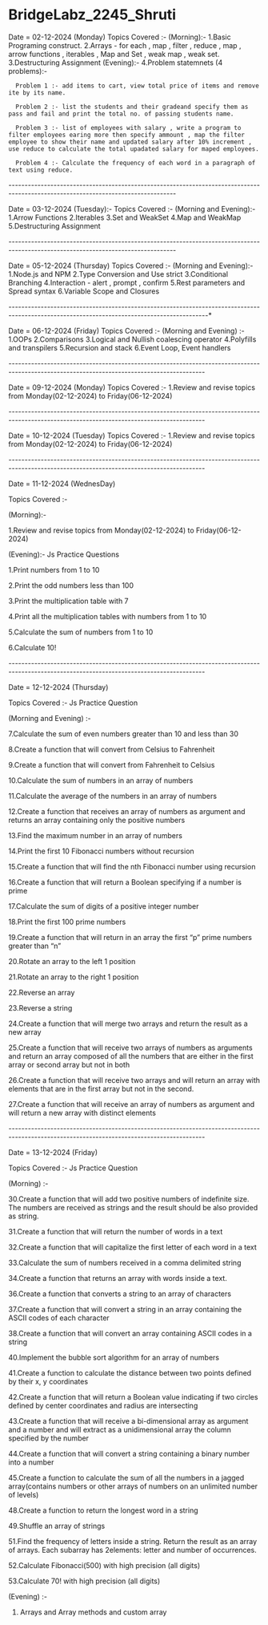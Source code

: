 # BridgeLabz_2245_Shruti


Date = 02-12-2024 (Monday)
Topics Covered :-
  (Morning):-
  1.Basic Programing construct.
  2.Arrays - for each , map , filter , reduce , map , arrow functions , iterables , Map and Set , weak map , weak   set.  
  3.Destructuring Assignment
  (Evening):-
  4.Problem statemnets (4 problems):-


      Problem 1 :- add items to cart, view total price of items and remove ite by its name.

      Problem 2 :- list the students and their gradeand specify them as pass and fail and print the total no. of passing students name.

      Problem 3 :- list of employees with salary , write a program to filter employees earing more then specify ammount , map the filter employee to show their name and updated salary after 10% increment , use reduce to calculate the total upadated salary for maped employees.

      Problem 4 :- Calculate the frequency of each word in a paragraph of text using reduce. 


*----------*----------*----------*----------*----------*----------*----------*----------*----------*----------*----------*----------*----------*


Date = 03-12-2024 (Tuesday):-
Topics Covered :-
(Morning and Evening):-
1.Arrow Functions
2.Iterables
3.Set and WeakSet
4.Map and WeakMap
5.Destructuring Assignment


*----------*----------*----------*----------*----------*----------*----------*----------*----------*----------*----------*----------*----------*


Date = 05-12-2024 (Thursday)
Topics Covered :- 
(Morning and Evening):-
1.Node.js and NPM 
2.Type Conversion and Use strict
3.Conditional Branching
4.Interaction - alert , prompt , confirm
5.Rest parameters and Spread syntax
6.Variable Scope and Closures


*----------*----------*----------*----------*----------*----------*----------*----------*----------*----------*----------*----------*----------*----------*


Date = 06-12-2024 (Friday)
Topics Covered :-
(Morning and Evening) :-
1.OOPs
2.Comparisons
3.Logical and Nullish coalescing operator
4.Polyfills and transpilers
5.Recursion and stack 
6.Event Loop, Event handlers


*----------*----------*----------*----------*----------*----------*----------*----------*----------*----------*----------*----------*---------*----------


Date = 09-12-2024 (Monday)
Topics Covered :-
1.Review and revise topics from Monday(02-12-2024) to Friday(06-12-2024) 


*----------*----------*----------*----------*----------*----------*----------*----------*----------*----------*----------*----------*---------*----------


Date = 10-12-2024 (Tuesday)
Topics Covered :-
1.Review and revise topics from Monday(02-12-2024) to Friday(06-12-2024) 


*----------*----------*----------*----------*----------*----------*----------*----------*----------*----------*----------*----------*---------*----------


Date = 11-12-2024 (WednesDay)

Topics Covered :-

(Morning):-

1.Review and revise topics from Monday(02-12-2024) to Friday(06-12-2024)

(Evening):-
Js Practice Questions

  1.Print numbers from 1 to 10

  2.Print the odd numbers less than 100

  3.Print the multiplication table with 7

  4.Print all the multiplication tables with numbers from 1 to 10

  5.Calculate the sum of numbers from 1 to 10

  6.Calculate 10! 


*----------*----------*----------*----------*----------*----------*----------*----------*----------*----------*----------*----------*---------*----------


Date = 12-12-2024 (Thursday)

Topics Covered :- Js Practice Question

(Morning and Evening) :-

7.Calculate the sum of even numbers greater than 10 and less than 30

8.Create a function that will convert from Celsius to Fahrenheit

9.Create a function that will convert from Fahrenheit to Celsius

10.Calculate the sum of numbers in an array of numbers

11.Calculate the average of the numbers in an array of numbers

12.Create a function that receives an array of numbers as argument and returns an array containing only the 
positive numbers

13.Find the maximum number in an array of numbers

14.Print the first 10 Fibonacci numbers without recursion

15.Create a function that will find the nth Fibonacci number using recursion

16.Create a function that will return a Boolean specifying if a number is prime

17.Calculate the sum of digits of a positive integer number

18.Print the first 100 prime numbers

19.Create a function that will return in an array the first “p” prime numbers greater than “n”

20.Rotate an array to the left 1 position

21.Rotate an array to the right 1 position

22.Reverse an array

23.Reverse a string

24.Create a function that will merge two arrays and return the result as a new array

25.Create a function that will receive two arrays of numbers as arguments and return an array composed of all the numbers that are either in the first array or second array but not in both

26.Create a function that will receive two arrays and will return an array with elements that are in the first array but not in the second.

27.Create a function that will receive an array of numbers as argument and will return a new array with distinct elements


*----------*----------*----------*----------*----------*----------*----------*----------*----------*----------*----------*----------*---------*----------


Date = 13-12-2024 (Friday)

Topics Covered :- Js Practice Question

(Morning) :-

30.Create a function that will add two positive numbers of indefinite size. The numbers are received as strings 
and the result should be also provided as string.

31.Create a function that will return the number of words in a text

32.Create a function that will capitalize the first letter of each word in a text

33.Calculate the sum of numbers received in a comma delimited string

34.Create a function that returns an array with words inside a text.

36.Create a function that converts a string to an array of characters

37.Create a function that will convert a string in an array containing the ASCII codes of each character

38.Create a function that will convert an array containing ASCII codes in a string

40.Implement the bubble sort algorithm for an array of numbers

41.Create a function to calculate the distance between two points defined by their x, y coordinates

42.Create a function that will return a Boolean value indicating if two circles defined by center coordinates and radius are intersecting

43.Create a function that will receive a bi-dimensional array as argument and a number and will extract as a unidimensional array the column specified by the number

44.Create a function that will convert a string containing a binary number into a number

45.Create a function to calculate the sum of all the numbers in a jagged array(contains numbers or other arrays     of numbers on an unlimited number of levels)

48.Create a function to return the longest word in a string

49.Shuffle an array of strings

51.Find the frequency of letters inside a string. Return the result as an array of arrays. Each subarray has 
 2elements: letter and number of occurrences.

52.Calculate Fibonacci(500) with high precision (all digits)

53.Calculate 70! with high precision (all digits)

(Evening) :-

1. Arrays and Array methods and custom array











